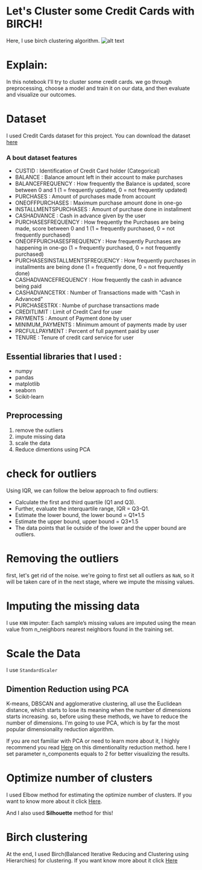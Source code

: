 # Let's Cluster some Credit Cards with BIRCH!
Here, I use birch clustering algorithm.
![alt text](https://www.google.com/url?sa=i&url=https%3A%2F%2Fwww.geeksforgeeks.org%2Fml-birch-clustering%2F&psig=AOvVaw1Se8nat23H7z7z-LEWkqbn&ust=1632649575777000&source=images&cd=vfe&ved=0CAsQjRxqFwoTCJjsi-XrmfMCFQAAAAAdAAAAABAK)
# Explain: 
In this notebook I'll try to cluster some credit cards. we go through preprocessing, choose a model and train it on our data, and then evaluate and visualize our outcomes.

# Dataset 
I used Credit Cards dataset for this project. You can download the dataset [here](https://www.kaggle.com/arjunbhasin2013/ccdata)
### A bout dataset features
* CUSTID : Identification of Credit Card holder (Categorical)
* BALANCE : Balance amount left in their account to make purchases
* BALANCEFREQUENCY : How frequently the Balance is updated, score between 0 and 1 (1 = frequently updated, 0 = not frequently updated)
* PURCHASES : Amount of purchases made from account
* ONEOFFPURCHASES : Maximum purchase amount done in one-go
* INSTALLMENTSPURCHASES : Amount of purchase done in installment
* CASHADVANCE : Cash in advance given by the user
* PURCHASESFREQUENCY : How frequently the Purchases are being made, score between 0 and 1 (1 = frequently purchased, 0 = not frequently purchased)
* ONEOFFPURCHASESFREQUENCY : How frequently Purchases are happening in one-go (1 = frequently purchased, 0 = not frequently purchased)
* PURCHASESINSTALLMENTSFREQUENCY : How frequently purchases in installments are being done (1 = frequently done, 0 = not frequently done)
* CASHADVANCEFREQUENCY : How frequently the cash in advance being paid
* CASHADVANCETRX : Number of Transactions made with "Cash in Advanced"
* PURCHASESTRX : Numbe of purchase transactions made
* CREDITLIMIT : Limit of Credit Card for user
* PAYMENTS : Amount of Payment done by user
* MINIMUM_PAYMENTS : Minimum amount of payments made by user
* PRCFULLPAYMENT : Percent of full payment paid by user
* TENURE : Tenure of credit card service for user

## Essential libraries that I used :
* numpy
* pandas
* matplotlib
* seaborn
* Scikit-learn

## Preprocessing
1) remove the outliers
2) impute missing data
3) scale the data
4) Reduce dimentions using PCA


# check for outliers
Using IQR, we can follow the below approach to find outliers:
* Calculate the first and third quartile (Q1 and Q3).
* Further, evaluate the interquartile range, IQR = Q3-Q1.
* Estimate the lower bound, the lower bound = Q1*1.5
* Estimate the upper bound, upper bound = Q3*1.5
* The data points that lie outside of the lower and the upper bound are outliers.


# Removing the outliers 
first, let's get rid of the noise. we're going to first set all outliers as `NaN`, so it will be taken care of in the next stage, where we impute the missing values.

# Imputing the missing data
I use `KNN` imputer: Each sample’s missing values are imputed using the mean value from n_neighbors nearest neighbors found in the training set.

# Scale the Data
I use `StandardScaler`

## Dimention Reduction using PCA
K-means, DBSCAN and agglomerative clustering, all use the Euclidean distance, which starts to lose its meaning when the number of dimensions starts increasing. so, before using these methods, we have to reduce the number of dimensions. I'm going to use PCA, which is by far the most popular dimensionality reduction algorithm.

If you are not familiar with PCA or need to learn more about it, I highly recommend you read [Here](https://github.com/HalflingWizard/MachineLearning/blob/main/4-%20Dimensionality%20Reduction/PCA.md) on this dimentionality reduction method.
here I set parameter n_components equals to 2 for better visualizing the results.

# Optimize number of clusters
I used Elbow method for estimating the optimize number of clusters. If you want to know more about it click [Here](https://www.oreilly.com/library/view/statistics-for-machine/9781788295758/c71ea970-0f3c-4973-8d3a-b09a7a6553c1.xhtml). 

And I also used **Silhouette** method for this! 

# Birch clustering
At the end, I used Birch(Balanced Iterative Reducing and Clustering using Hierarchies) for clustering. If you want know more about it click [Here](https://medium.com/geekculture/balanced-iterative-reducing-and-clustering-using-hierarchies-birch-1428bb06bb38)
